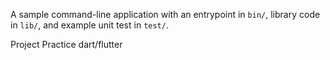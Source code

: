A sample command-line application with an entrypoint in `bin/`, library code
in `lib/`, and example unit test in `test/`.

Project Practice dart/flutter